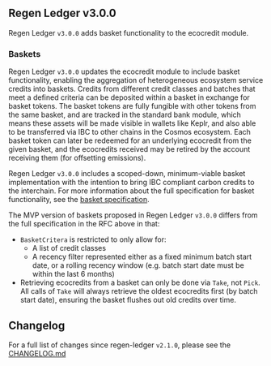 ## Regen Ledger v3.0.0

Regen Ledger `v3.0.0` adds basket functionality to the ecocredit module.

### Baskets

Regen Ledger `v3.0.0` updates the ecocredit module to include basket functionality, enabling the aggregation of heterogeneous ecosystem service credits into baskets. Credits from different credit classes and batches that meet a defined criteria can be deposited within a basket in exchange for basket tokens. The basket tokens are fully fungible with other tokens from the same basket, and are tracked in the standard bank module, which means these assets will be made visible in wallets like Keplr, and also able to be transferred via IBC to other chains in the Cosmos ecosystem. Each basket token can later be redeemed for an underlying ecocredit from the given basket, and the ecocredits received may be retired by the account receiving them (for offsetting emissions).

Regen Ledger `v3.0.0` includes a scoped-down, minimum-viable basket implementation with the intention to bring IBC compliant carbon credits to the interchain. For more information about the full specification for basket functionality, see the [basket specification](https://github.com/regen-network/regen-ledger/blob/master/rfcs/002-baskets-specification.md).

The MVP version of baskets proposed in Regen Ledger `v3.0.0` differs from the full specification in the RFC above in that:

- `BasketCritera` is restricted to only allow for:
  - A list of credit classes
  - A recency filter represented either as a fixed minimum batch start date, or a rolling recency window (e.g. batch start date must be within the last 6 months)
- Retrieving ecocredits from a basket can only be done via `Take`, not `Pick`. All calls of `Take` will always retrieve the oldest ecocredits first (by batch start date), ensuring the basket flushes out old credits over time.

## Changelog

For a full list of changes since regen-ledger `v2.1.0`, please see the [CHANGELOG.md](./CHANGELOG.md)
